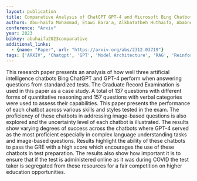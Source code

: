 ```yaml
---
layout: publication
title: Comparative Analysis of ChatGPT GPT-4 and Microsoft Bing Chatbots for GRE Test
authors: Abu-haifa Mohammad, Etawi Bara'a, Alkhatatbeh Huthaifa, Ababneh Ayman
conference: "Arxiv"
year: 2023
bibkey: abuhaifa2023comparative
additional_links:
  - {name: "Paper", url: "https://arxiv.org/abs/2312.03719"}
tags: ['ARXIV', 'Chatgpt', 'GPT', 'Model Architecture', 'RAG', 'Reinforcement Learning']
---
```

This research paper presents an analysis of how well three artificial intelligence chatbots Bing ChatGPT and GPT-4 perform when answering questions from standardized tests. The Graduate Record Examination is used in this paper as a case study. A total of 137 questions with different forms of quantitative reasoning and 157 questions with verbal categories were used to assess their capabilities. This paper presents the performance of each chatbot across various skills and styles tested in the exam. The proficiency of these chatbots in addressing image-based questions is also explored and the uncertainty level of each chatbot is illustrated. The results show varying degrees of success across the chatbots where GPT-4 served as the most proficient especially in complex language understanding tasks and image-based questions. Results highlight the ability of these chatbots to pass the GRE with a high score which encourages the use of these chatbots in test preparation. The results also show how important it is to ensure that if the test is administered online as it was during COVID the test taker is segregated from these resources for a fair competition on higher education opportunities.
